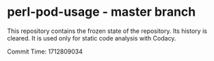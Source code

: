 # perl-pod-usage - master branch

This repository contains the frozen state of the repository.
Its history is cleared. It is used only for static code
analysis with Codacy.

Commit Time: 1712809034